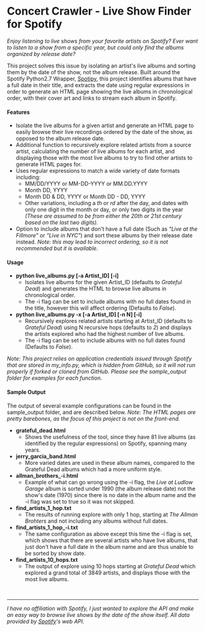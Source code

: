 # Concert Crawler - Live Show Finder for Spotify

*Enjoy listening to live shows from your favorite artists on Spotify? Ever want to listen to a show from a specific year, but could only find the albums organized by release date?* 

This project solves this issue by isolating an artist's live albums and sorting them by the date of the show, not the album release. Built around the Spotify Python2.7 Wrapper, [Spotipy](https://github.com/plamere/spotipy), this project identifies albums that have a full date in their title, and extracts the date using regular expressions in order to generate an HTML page showing the live albums in chronological order, with their cover art and links to stream each album in Spotify. 
#### Features
* Isolate the live albums for a given artist and generate an HTML page to easily browse their live recordings ordered by the date of the show, as opposed to the album release date.
* Additional function to recursively explore related artists from a source artist, calculating the number of live albums for each artist, and displaying those with the most live albums to try to find other artists to generate HTML pages for.
* Uses regular expressions to match a wide variety of date formats including:
  * MM/DD/YYYY or MM-DD-YYYY or MM.DD.YYYY
  * Month DD, YYYY
  * Month DD & DD, YYYY or Month DD - DD, YYYY
  * Other variations, including a *th* or *rd* after the day, and dates with only one digit in the month or day, or only two digits in the year *(These are assumed to be from either the 20th or 21st century based on the last two digits).*
* Option to include albums that don't have a full date (Such as *"Live at the Fillmore"* or *"Live in NYC"*) and sort these albums by their release date instead. *Note: this may lead to incorrect ordering, so it is not recommended but it is available.*

#### Usage
* **python live_albums.py [-a Artist_ID] [-i]**
  * Isolates live albums for the given Artist_ID (defaults to *Grateful Dead*) and generates the HTML to browse live albums in chronological order.
  * The -i flag can be set to include albums with no full dates found in the title, however this will affect ordering (Defaults to *False*).
* **python live_albums.py -x [-a Artist_ID] [-n N] [-i]**
  * Recursively explores related artists starting at Artist_ID (defaults to *Grateful Dead*) using N recursive hops (defaults to *2*) and displays the artists explored who had the highest number of live albums.
  * The -i flag can be set to include albums with no full dates found (Defaults to *False*).

*Note: This project relies on application credentials issued through Spotify that are stored in my_info.py, which is hidden from GitHub, so it will not run properly if forked or cloned from GitHub. Please see the sample_output folder for examples for each function.*
#### Sample Output
The output of several example configurations can be found in the sample_output folder, and are described below. *Note: The HTML pages are pretty barebones, as the focus of this project is not on the front-end.*
* **grateful_dead.html**
  * Shows the usefulness of the tool, since they have 81 live albums (as identified by the regular expressions) on Spotify, spanning many years.
* **jerry_garcia_band.html**
  * More varied dates are used in these album names, compared to the Grateful Dead albums which had a more uniform style.
* **allman_brothers_-i.html**
  * Example of what can go wrong using the -i flag, the *Live at Ludlow Garage* album is sorted under 1990 (the album release date) not the show's date (1970) since there is no date in the album name and the -i flag was set to true so it was not skipped.
* **find_artists_1_hop.txt**
  * The results of running explore with only 1 hop, starting at *The Allman Brohters* and not including any albums without full dates.
* **find_artists_1_hop_-i.txt**
  * The same configuration as above except this time the -i flag is set, which shows that there are several artists who have live albums, that just don't have a full date in the album name and are thus unable to be sorted by show date.
* **find_artists_10_hops.txt**
  * The output of explore using 10 hops starting at *Grateful Dead* which explored a grand total of 3849 artists, and displays those with the most live albums.  



&nbsp;

---



*I have no affiliation with Spotify, I just wanted to explore the API and make an easy way to browse live shows by the date of the show itself. All data provided by [Spotify](https://www.spotify.com)'s web API.*
